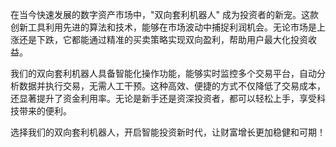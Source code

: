 在当今快速发展的数字资产市场中，"双向套利机器人" 成为投资者的新宠。这款创新工具利用先进的算法和技术，能够在市场波动中捕捉利润机会。无论市场是上涨还是下跌，它都能通过精准的买卖策略实现双向盈利，帮助用户最大化投资收益。

我们的双向套利机器人具备智能化操作功能，能够实时监控多个交易平台，自动分析数据并执行交易，无需人工干预。这种高效、便捷的方式不仅降低了交易成本，还显著提升了资金利用率。无论是新手还是资深投资者，都可以轻松上手，享受科技带来的便利。

选择我们的双向套利机器人，开启智能投资新时代，让财富增长更加稳健和可期！